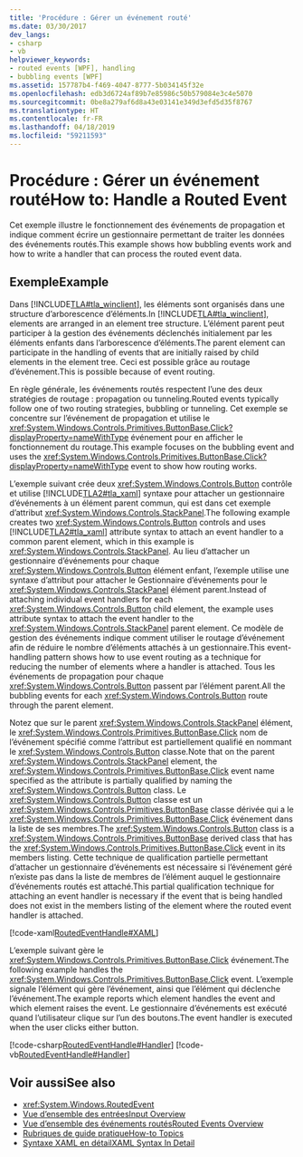 ```yaml
---
title: 'Procédure : Gérer un événement routé'
ms.date: 03/30/2017
dev_langs:
- csharp
- vb
helpviewer_keywords:
- routed events [WPF], handling
- bubbling events [WPF]
ms.assetid: 157787b4-f469-4047-8777-5b034145f32e
ms.openlocfilehash: edb3d6724af89b7e85986c50b579084e3c4e5070
ms.sourcegitcommit: 0be8a279af6d8a43e03141e349d3efd5d35f8767
ms.translationtype: HT
ms.contentlocale: fr-FR
ms.lasthandoff: 04/18/2019
ms.locfileid: "59211593"
---
```

# <a name="how-to-handle-a-routed-event"></a><span data-ttu-id="8223a-102">Procédure : Gérer un événement routé</span><span class="sxs-lookup"><span data-stu-id="8223a-102">How to: Handle a Routed Event</span></span>
<span data-ttu-id="8223a-103">Cet exemple illustre le fonctionnement des événements de propagation et indique comment écrire un gestionnaire permettant de traiter les données des événements routés.</span><span class="sxs-lookup"><span data-stu-id="8223a-103">This example shows how bubbling events work and how to write a handler that can process the routed event data.</span></span>  
  
## <a name="example"></a><span data-ttu-id="8223a-104">Exemple</span><span class="sxs-lookup"><span data-stu-id="8223a-104">Example</span></span>  
 <span data-ttu-id="8223a-105">Dans [!INCLUDE[TLA#tla_winclient](../../../../includes/tlasharptla-winclient-md.md)], les éléments sont organisés dans une structure d’arborescence d’éléments.</span><span class="sxs-lookup"><span data-stu-id="8223a-105">In [!INCLUDE[TLA#tla_winclient](../../../../includes/tlasharptla-winclient-md.md)], elements are arranged in an element tree structure.</span></span> <span data-ttu-id="8223a-106">L’élément parent peut participer à la gestion des événements déclenchés initialement par les éléments enfants dans l’arborescence d’éléments.</span><span class="sxs-lookup"><span data-stu-id="8223a-106">The parent element can participate in the handling of events that are initially raised by child elements in the element tree.</span></span> <span data-ttu-id="8223a-107">Ceci est possible grâce au routage d’événement.</span><span class="sxs-lookup"><span data-stu-id="8223a-107">This is possible because of event routing.</span></span>  
  
 <span data-ttu-id="8223a-108">En règle générale, les événements routés respectent l’une des deux stratégies de routage : propagation ou tunneling.</span><span class="sxs-lookup"><span data-stu-id="8223a-108">Routed events typically follow one of two routing strategies, bubbling or tunneling.</span></span> <span data-ttu-id="8223a-109">Cet exemple se concentre sur l’événement de propagation et utilise le <xref:System.Windows.Controls.Primitives.ButtonBase.Click?displayProperty=nameWithType> événement pour en afficher le fonctionnement du routage.</span><span class="sxs-lookup"><span data-stu-id="8223a-109">This example focuses on the bubbling event and uses the <xref:System.Windows.Controls.Primitives.ButtonBase.Click?displayProperty=nameWithType> event to show how routing works.</span></span>  
  
 <span data-ttu-id="8223a-110">L’exemple suivant crée deux <xref:System.Windows.Controls.Button> contrôle et utilise [!INCLUDE[TLA2#tla_xaml](../../../../includes/tla2sharptla-xaml-md.md)] syntaxe pour attacher un gestionnaire d’événements à un élément parent commun, qui est dans cet exemple d’attribut <xref:System.Windows.Controls.StackPanel>.</span><span class="sxs-lookup"><span data-stu-id="8223a-110">The following example creates two <xref:System.Windows.Controls.Button> controls and uses [!INCLUDE[TLA2#tla_xaml](../../../../includes/tla2sharptla-xaml-md.md)] attribute syntax to attach an event handler to a common parent element, which in this example is <xref:System.Windows.Controls.StackPanel>.</span></span> <span data-ttu-id="8223a-111">Au lieu d’attacher un gestionnaire d’événements pour chaque <xref:System.Windows.Controls.Button> élément enfant, l’exemple utilise une syntaxe d’attribut pour attacher le Gestionnaire d’événements pour le <xref:System.Windows.Controls.StackPanel> élément parent.</span><span class="sxs-lookup"><span data-stu-id="8223a-111">Instead of attaching individual event handlers for each <xref:System.Windows.Controls.Button> child element, the example uses attribute syntax to attach the event handler to the <xref:System.Windows.Controls.StackPanel> parent element.</span></span> <span data-ttu-id="8223a-112">Ce modèle de gestion des événements indique comment utiliser le routage d’événement afin de réduire le nombre d’éléments attachés à un gestionnaire.</span><span class="sxs-lookup"><span data-stu-id="8223a-112">This event-handling pattern shows how to use event routing as a technique for reducing the number of elements where a handler is attached.</span></span> <span data-ttu-id="8223a-113">Tous les événements de propagation pour chaque <xref:System.Windows.Controls.Button> passent par l’élément parent.</span><span class="sxs-lookup"><span data-stu-id="8223a-113">All the bubbling events for each <xref:System.Windows.Controls.Button> route through the parent element.</span></span>  
  
 <span data-ttu-id="8223a-114">Notez que sur le parent <xref:System.Windows.Controls.StackPanel> élément, le <xref:System.Windows.Controls.Primitives.ButtonBase.Click> nom de l’événement spécifié comme l’attribut est partiellement qualifié en nommant le <xref:System.Windows.Controls.Button> classe.</span><span class="sxs-lookup"><span data-stu-id="8223a-114">Note that on the parent <xref:System.Windows.Controls.StackPanel> element, the <xref:System.Windows.Controls.Primitives.ButtonBase.Click> event name specified as the attribute is partially qualified by naming the <xref:System.Windows.Controls.Button> class.</span></span> <span data-ttu-id="8223a-115">Le <xref:System.Windows.Controls.Button> classe est un <xref:System.Windows.Controls.Primitives.ButtonBase> classe dérivée qui a le <xref:System.Windows.Controls.Primitives.ButtonBase.Click> événement dans la liste de ses membres.</span><span class="sxs-lookup"><span data-stu-id="8223a-115">The <xref:System.Windows.Controls.Button> class is a <xref:System.Windows.Controls.Primitives.ButtonBase> derived class that has the <xref:System.Windows.Controls.Primitives.ButtonBase.Click> event in its members listing.</span></span> <span data-ttu-id="8223a-116">Cette technique de qualification partielle permettant d’attacher un gestionnaire d’événements est nécessaire si l’événement géré n’existe pas dans la liste de membres de l’élément auquel le gestionnaire d’événements routés est attaché.</span><span class="sxs-lookup"><span data-stu-id="8223a-116">This partial qualification technique for attaching an event handler is necessary if the event that is being handled does not exist in the members listing of the element where the routed event handler is attached.</span></span>  
  
 [!code-xaml[RoutedEventHandle#XAML](~/samples/snippets/csharp/VS_Snippets_Wpf/RoutedEventHandle/CSharp/default.xaml#xaml)]  
  
 <span data-ttu-id="8223a-117">L’exemple suivant gère le <xref:System.Windows.Controls.Primitives.ButtonBase.Click> événement.</span><span class="sxs-lookup"><span data-stu-id="8223a-117">The following example handles the <xref:System.Windows.Controls.Primitives.ButtonBase.Click> event.</span></span>  <span data-ttu-id="8223a-118">L’exemple signale l’élément qui gère l’événement, ainsi que l’élément qui déclenche l’événement.</span><span class="sxs-lookup"><span data-stu-id="8223a-118">The example reports which element handles the event and which element raises the event.</span></span> <span data-ttu-id="8223a-119">Le gestionnaire d’événements est exécuté quand l’utilisateur clique sur l’un des boutons.</span><span class="sxs-lookup"><span data-stu-id="8223a-119">The event handler is executed when the user clicks either button.</span></span>  
  
 [!code-csharp[RoutedEventHandle#Handler](~/samples/snippets/csharp/VS_Snippets_Wpf/RoutedEventHandle/CSharp/default.xaml.cs#handler)]
 [!code-vb[RoutedEventHandle#Handler](~/samples/snippets/visualbasic/VS_Snippets_Wpf/RoutedEventHandle/VisualBasic/MainWindow.xaml.vb#handler)]  
  
## <a name="see-also"></a><span data-ttu-id="8223a-120">Voir aussi</span><span class="sxs-lookup"><span data-stu-id="8223a-120">See also</span></span>

- <xref:System.Windows.RoutedEvent>
- [<span data-ttu-id="8223a-121">Vue d’ensemble des entrées</span><span class="sxs-lookup"><span data-stu-id="8223a-121">Input Overview</span></span>](input-overview.md)
- [<span data-ttu-id="8223a-122">Vue d’ensemble des événements routés</span><span class="sxs-lookup"><span data-stu-id="8223a-122">Routed Events Overview</span></span>](routed-events-overview.md)
- [<span data-ttu-id="8223a-123">Rubriques de guide pratique</span><span class="sxs-lookup"><span data-stu-id="8223a-123">How-to Topics</span></span>](events-how-to-topics.md)
- [<span data-ttu-id="8223a-124">Syntaxe XAML en détail</span><span class="sxs-lookup"><span data-stu-id="8223a-124">XAML Syntax In Detail</span></span>](xaml-syntax-in-detail.md)
